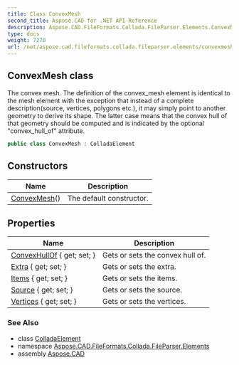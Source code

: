 ```yaml
---
title: Class ConvexMesh
second_title: Aspose.CAD for .NET API Reference
description: Aspose.CAD.FileFormats.Collada.FileParser.Elements.ConvexMesh class. The convex mesh. The definition of the convex_mesh element is identical to the mesh element with the exception that instead of a complete descriptionsource vertices polygons etc. it may simply point to another geometry to derive its shape. The latter case means that the convex hull of that geometry should be computed and is indicated by the optional convex_hull_of attribute
type: docs
weight: 7270
url: /net/aspose.cad.fileformats.collada.fileparser.elements/convexmesh/
---
```

## ConvexMesh class

The convex mesh. The definition of the convex_mesh element is identical to the mesh element with the exception that instead of a complete description(source, vertices, polygons etc.), it may simply point to another geometry to derive its shape. The latter case means that the convex hull of that geometry should be computed and is indicated by the optional "convex_hull_of" attribute.

```csharp
public class ConvexMesh : ColladaElement
```

## Constructors

| Name | Description |
| --- | --- |
| [ConvexMesh](convexmesh/)() | The default constructor. |

## Properties

| Name | Description |
| --- | --- |
| [ConvexHullOf](../../aspose.cad.fileformats.collada.fileparser.elements/convexmesh/convexhullof/) { get; set; } | Gets or sets the convex hull of. |
| [Extra](../../aspose.cad.fileformats.collada.fileparser.elements/convexmesh/extra/) { get; set; } | Gets or sets the extra. |
| [Items](../../aspose.cad.fileformats.collada.fileparser.elements/convexmesh/items/) { get; set; } | Gets or sets the items. |
| [Source](../../aspose.cad.fileformats.collada.fileparser.elements/convexmesh/source/) { get; set; } | Gets or sets the source. |
| [Vertices](../../aspose.cad.fileformats.collada.fileparser.elements/convexmesh/vertices/) { get; set; } | Gets or sets the vertices. |

### See Also

* class [ColladaElement](../colladaelement/)
* namespace [Aspose.CAD.FileFormats.Collada.FileParser.Elements](../../aspose.cad.fileformats.collada.fileparser.elements/)
* assembly [Aspose.CAD](../../)


